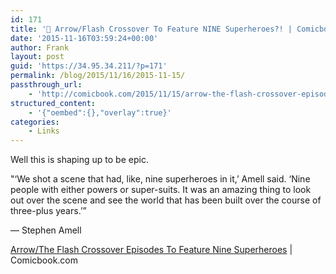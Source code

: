 ```yaml
---
id: 171
title: '🔗 Arrow/Flash Crossover To Feature NINE Superheroes?! | Comicbook.com'
date: '2015-11-16T03:59:24+00:00'
author: Frank
layout: post
guid: 'https://34.95.34.211/?p=171'
permalink: /blog/2015/11/16/2015-11-15/
passthrough_url:
    - 'http://comicbook.com/2015/11/15/arrow-the-flash-crossover-episodes-to-feature-nine-superheroes/'
structured_content:
    - '{"oembed":{},"overlay":true}'
categories:
    - Links
---
```


Well this is shaping up to be epic.

  
"‘We shot a scene that had, like, nine superheroes in it,’ Amell said. ‘Nine people with either powers or super-suits. It was an amazing thing to look out over the scene and see the world that has been built over the course of three-plus years.’”

— Stephen Amell

[Arrow/The Flash Crossover Episodes To Feature Nine Superheroes](http://comicbook.com/2015/11/15/arrow-the-flash-crossover-episodes-to-feature-nine-superheroes/) | Comicbook.com
